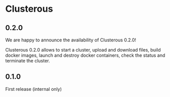 # Clusterous

## 0.2.0

We are happy to announce the availability of Clusterous 0.2.0!

Clusterous 0.2.0 allows to start a cluster, upload and download files, build docker images, launch and destroy docker containers, check the status and terminate the cluster.


## 0.1.0

First release (internal only)
